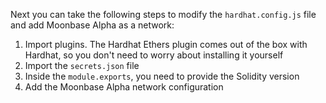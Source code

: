 Next you can take the following steps to modify the `hardhat.config.js` file and add Moonbase Alpha as a network:

1. Import plugins. The Hardhat Ethers plugin comes out of the box with Hardhat, so you don't need to worry about installing it yourself
2. Import the `secrets.json` file
3. Inside the `module.exports`, you need to provide the Solidity version
4. Add the Moonbase Alpha network configuration
